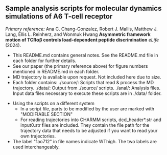 ## Sample analysis scripts for molecular dynamics simulations of A6 T-cell receptor

*Primary reference:*
Ana C. Chang-Gonzalez, Robert J. Mallis, Matthew J. Lang, Ellis L. Reinherz, and Wonmuk Hwang
**Asymmetric framework motion of TCR&#x03B1;&#x03B2; controls load-dependent peptide discrimination**
*eLife* (2024).

* This README.md contains general notes. See the README.md file in each folder for further details.
* See our paper (the primary reference above) for figure numbers mentioned in README.md in each folder.
* MD trajectory is available upon request. Not included here due to size. 
* Each folder contains:
  ./source/: Scripts that read & process the MD trajectory. 
  ./data/: Output from ./source/ scripts.
  ./anal/: Analysis files. Input data files necessary to execute these scripts are in ./data/ folder.

- Using the scripts on a different system
  - In a script file, parts to be modified by the user are marked with "MODIFIABLE SECTION" 
  - For reading trajectories into CHARMM scripts, dcd_header*.str and input0.str files are included. They contain the file path for the trajectory data that needs to be adjusted if you want to read your own trajectories.
- The label "1ao712" in file names indicate WThigh. The two labels are used interchangeably.

